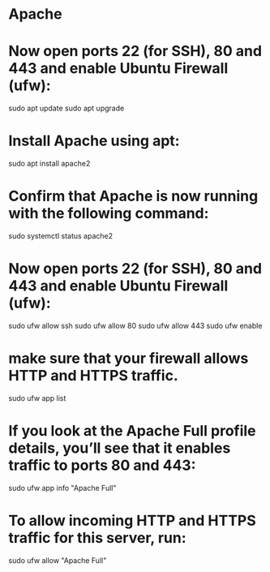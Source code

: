 # Apache

# Now open ports 22 (for SSH), 80 and 443 and enable Ubuntu Firewall (ufw):
sudo apt update
sudo apt upgrade



# Install Apache using apt:
sudo apt install apache2

# Confirm that Apache is now running with the following command:
sudo systemctl status apache2


# Now open ports 22 (for SSH), 80 and 443 and enable Ubuntu Firewall (ufw):
sudo ufw allow ssh
sudo ufw allow 80
sudo ufw allow 443
sudo ufw enable

# make sure that your firewall allows HTTP and HTTPS traffic.
sudo ufw app list

# If you look at the Apache Full profile details, you’ll see that it enables traffic to ports 80 and 443:
sudo ufw app info "Apache Full"

# To allow incoming HTTP and HTTPS traffic for this server, run:
sudo ufw allow "Apache Full"